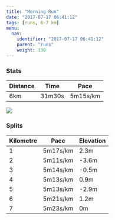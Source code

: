```yaml
---
title: "Morning Run"
date: "2017-07-17 06:41:12"
tags: [runs, 6-7 km]
menu:
  nav:
    identifier: "2017-07-17 06:41:12"
    parent: "runs"
    weight: 130
---
```


### Stats

| Distance | Time | Pace |
|----------|------|------|
|6km|31m30s|5m15s/km|

<img src='https://maps.googleapis.com/maps/api/staticmap?maptype=roadmap&path=enc:mwjeI`jvLxBfFEpHnCjA@vE~AuABkGbByBzDQxAjE_KlECcGhCqChCGpBrD{JlFOaFpBiDvDMbBfD_KrFSoEvAgD|Ds@`C~DcKdFEwFtBmCnDG`BzC{JrF]kDhA{DzE_ApBpDcKxFM_FnC{DdDAzAhD_KtFSwEvBsDtCc@fCrDcKhF?sFlBiCjDSdBhEyJjEVwHtGeA&key=AIzaSyAfqMeaZ1CCJFGP5cWud__oZnT_Pybg-1M&size=800x800&markers=color:yellow|label:S|53.47207,-2.24945&markers=color:green|label:F|53.468739999999976,-2.25124'>

### Splits

| Kilometre | Pace | Elevation |
|------|------|-----------|
|1|5m17s/km|2.3m|
|2|5m11s/km|-3.6m|
|3|5m14s/km|-0.5m|
|4|5m13s/km|0.9m|
|5|5m13s/km|-2.9m|
|6|5m21s/km|1.2m|
|7|5m23s/km|0m|
